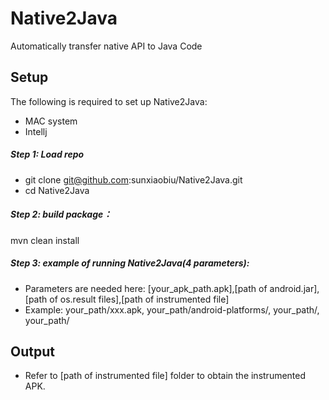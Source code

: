 # Native2Java
Automatically transfer native API to Java Code


## Setup
The following is required to set up Native2Java:
* MAC system
* Intellj

##### Step 1: Load repo
* git clone git@github.com:sunxiaobiu/Native2Java.git
* cd Native2Java

##### Step 2: build package：
mvn clean install

##### Step 3: example of running Native2Java(4 parameters):
* Parameters are needed here: [your_apk_path.apk],[path of android.jar],[path of os.result files],[path of instrumented file]
* Example: your_path/xxx.apk, your_path/android-platforms/, your_path/, your_path/
       
   
## Output
* Refer to [path of instrumented file] folder to obtain the instrumented APK.
